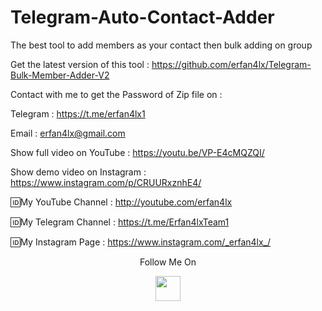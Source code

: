 # Telegram-Auto-Contact-Adder
The best tool to add members as your contact then bulk adding on group

Get the latest version of this tool : https://github.com/erfan4lx/Telegram-Bulk-Member-Adder-V2

Contact with me to get the Password of Zip file on :

 Telegram : https://t.me/erfan4lx1
  
 Email : erfan4lx@gmail.com
  
 Show full video on YouTube : https://youtu.be/VP-E4cMQZQI/

Show demo video on Instagram : https://www.instagram.com/p/CRUURxznhE4/

🆔My YouTube Channel : http://youtube.com/erfan4lx

🆔My Telegram Channel : https://t.me/Erfan4lxTeam1

🆔My Instagram Page : https://www.instagram.com/_erfan4lx_/

<p align="center">
  Follow Me On
</p>
<p align="center">
  <a href="https://www.youtube.com/c/erfan4lx?sub_confirmation=1">
    <img src="https://www.iconsdb.com/icons/preview/black/youtube-4-xxl.png" width="40" height="40">
  </a>
</p>
